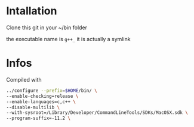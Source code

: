 # Intallation

Clone this git in your ~/bin folder

the executable name is `g++_` it is actually a symlink

# Infos

Compiled with

```sh
../configure --prefix=$HOME/bin/ \
--enable-checking=release \
--enable-languages=c,c++ \
--disable-multilib \
--with-sysroot=/Library/Developer/CommandLineTools/SDKs/MacOSX.sdk \
--program-suffix=-11.2 \
```
